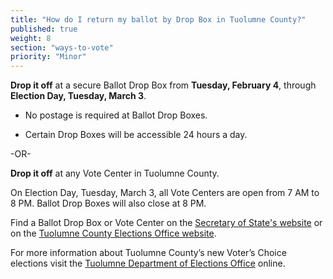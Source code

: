 ```yaml
---
title: "How do I return my ballot by Drop Box in Tuolumne County?"
published: true
weight: 8
section: "ways-to-vote"
priority: "Minor"
---
```


**Drop it off** at a secure Ballot Drop Box from **Tuesday, February 4**, through **Election Day, Tuesday, March 3**.  

- No postage is required at Ballot Drop Boxes.  

- Certain Drop Boxes will be accessible 24 hours a day.        

-OR-

**Drop it off** at any Vote Center in Tuolumne County.   

On Election Day, Tuesday, March 3, all Vote Centers are open from 7 AM to 8 PM. Ballot Drop Boxes will also close at 8 PM. 

Find a Ballot Drop Box or Vote Center on the [Secretary of State's website](https://caearlyvoting.sos.ca.gov/) or on the [Tuolumne County Elections Office website](https://www.tuolumnecounty.ca.gov/DocumentCenter/View/13871/2020-03-03-VIG-VC-and-BD-Locations). 

For more information about Tuolumne County’s new Voter’s Choice elections visit the [Tuolumne Department of Elections Office](https://www.tuolumnecounty.ca.gov/194/Election-Information) online.  
